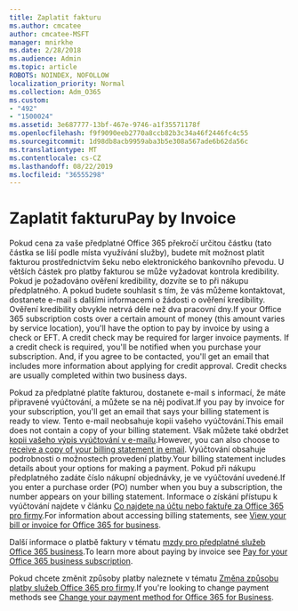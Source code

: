 ```yaml
---
title: Zaplatit fakturu
ms.author: cmcatee
author: cmcatee-MSFT
manager: mnirkhe
ms.date: 2/28/2018
ms.audience: Admin
ms.topic: article
ROBOTS: NOINDEX, NOFOLLOW
localization_priority: Normal
ms.collection: Adm_O365
ms.custom:
- "492"
- "1500024"
ms.assetid: 3e687777-13bf-467e-9746-a1f35571178f
ms.openlocfilehash: f9f9090eeb2770a8ccb82b3c34a46f2446fc4c55
ms.sourcegitcommit: 1d98db8acb9959aba3b5e308a567ade6b62da56c
ms.translationtype: MT
ms.contentlocale: cs-CZ
ms.lasthandoff: 08/22/2019
ms.locfileid: "36555298"
---
```

# <a name="pay-by-invoice"></a><span data-ttu-id="7a178-102">Zaplatit fakturu</span><span class="sxs-lookup"><span data-stu-id="7a178-102">Pay by Invoice</span></span>

<span data-ttu-id="7a178-p101">Pokud cena za vaše předplatné Office 365 překročí určitou částku (tato částka se liší podle místa využívání služby), budete mít možnost platit fakturou prostřednictvím šeku nebo elektronického bankovního převodu. U větších částek pro platby fakturou se může vyžadovat kontrola kredibility. Pokud je požadováno ověření kredibility, dozvíte se to při nákupu předplatného. A pokud budete souhlasit s tím, že vás můžeme kontaktovat, dostanete e-mail s dalšími informacemi o žádosti o ověření kredibility. Ověření kredibility obvykle netrvá déle než dva pracovní dny.</span><span class="sxs-lookup"><span data-stu-id="7a178-p101">If your Office 365 subscription costs over a certain amount of money (this amount varies by service location), you'll have the option to pay by invoice by using a check or EFT. A credit check may be required for larger invoice payments. If a credit check is required, you'll be notified when you purchase your subscription. And, if you agree to be contacted, you'll get an email that includes more information about applying for credit approval. Credit checks are usually completed within two business days.</span></span>
  
<span data-ttu-id="7a178-108">Pokud za předplatné platíte fakturou, dostanete e-mail s informací, že máte připravené vyúčtování, a můžete se na něj podívat.</span><span class="sxs-lookup"><span data-stu-id="7a178-108">If you pay by invoice for your subscription, you'll get an email that says your billing statement is ready to view.</span></span> <span data-ttu-id="7a178-109">Tento e-mail neobsahuje kopii vašeho vyúčtování.</span><span class="sxs-lookup"><span data-stu-id="7a178-109">This email does not contain a copy of your billing statement.</span></span> <span data-ttu-id="7a178-110">Však můžete také obdržet [kopii vašeho výpis vyúčtování v e-mailu](https://docs.microsoft.com/office365/admin/subscriptions-and-billing/pay-for-your-subscription?view=o365-worldwide#receive-a-copy-of-your-billing-statement-in-email).</span><span class="sxs-lookup"><span data-stu-id="7a178-110">However, you can also choose to [receive a copy of your billing statement in email](https://docs.microsoft.com/office365/admin/subscriptions-and-billing/pay-for-your-subscription?view=o365-worldwide#receive-a-copy-of-your-billing-statement-in-email).</span></span> <span data-ttu-id="7a178-111">Vyúčtování obsahuje podrobnosti o možnostech provedení platby.</span><span class="sxs-lookup"><span data-stu-id="7a178-111">Your billing statement includes details about your options for making a payment.</span></span> <span data-ttu-id="7a178-112">Pokud při nákupu předplatného zadáte číslo nákupní objednávky, je ve vyúčtování uvedené.</span><span class="sxs-lookup"><span data-stu-id="7a178-112">If you enter a purchase order (PO) number when you buy a subscription, the number appears on your billing statement.</span></span> <span data-ttu-id="7a178-113">Informace o získání přístupu k vyúčtování najdete v článku [Co najdete na účtu nebo faktuře za Office 365 pro firmy](https://docs.microsoft.com/office365/admin/subscriptions-and-billing/view-your-bill-or-invoice).</span><span class="sxs-lookup"><span data-stu-id="7a178-113">For information about accessing billing statements, see [View your bill or invoice for Office 365 for business](https://docs.microsoft.com/office365/admin/subscriptions-and-billing/view-your-bill-or-invoice).</span></span>
  
<span data-ttu-id="7a178-114">Další informace o platbě faktury v tématu [mzdy pro předplatné služeb Office 365 business](https://docs.microsoft.com/office365/admin/subscriptions-and-billing/pay-for-your-subscription).</span><span class="sxs-lookup"><span data-stu-id="7a178-114">To learn more about paying by invoice see [Pay for your Office 365 business subscription](https://docs.microsoft.com/office365/admin/subscriptions-and-billing/pay-for-your-subscription).</span></span>
  
<span data-ttu-id="7a178-115">Pokud chcete změnit způsoby platby naleznete v tématu [Změna způsobu platby služeb Office 365 pro firmy](https://docs.microsoft.com/office365/admin/subscriptions-and-billing/change-payment-method).</span><span class="sxs-lookup"><span data-stu-id="7a178-115">If you're looking to change payment methods see [Change your payment method for Office 365 for Business](https://docs.microsoft.com/office365/admin/subscriptions-and-billing/change-payment-method).</span></span>